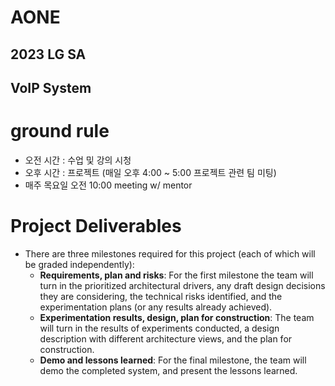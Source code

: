 # AONE
## 2023 LG SA 
## VoIP System
# ground rule
- 오전 시간 : 수업 및 강의 시청
- 오후 시간 : 프로젝트 (매일 오후 4:00 ~ 5:00 프로젝트 관련 팀 미팅)
- 매주 목요일 오전 10:00 meeting w/ mentor
# Project Deliverables
- There are three milestones required for this project (each of which will be graded independently):
  - **Requirements, plan and risks**: For the first milestone the team will turn in the prioritized architectural drivers, any draft design decisions they are considering, the technical risks identified, and the experimentation plans (or any results already achieved).
  - **Experimentation results, design, plan for construction**: The team will turn in the results of experiments conducted, a design description with different architecture views, and the plan for construction.
  - **Demo and lessons learned**: For the final milestone, the team will demo the completed system, and present the lessons learned.
